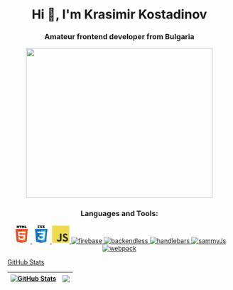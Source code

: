 <h1 align="center">Hi 👋, I'm Krasimir Kostadinov</h1>
<h3 align="center">Amateur frontend developer from Bulgaria</h3>
<div align="center"> <img src="https://camo.githubusercontent.com/cae12fddd9d6982901d82580bdf321d81fb299141098ca1c2d4891870827bf17/68747470733a2f2f6d69726f2e6d656469756d2e636f6d2f6d61782f313336302f302a37513379765349765f7430696f4a2d5a2e676966" width="420" height="336"></img>
</div>
<h3 align="center">Languages and Tools:</h3>

<p align="center"> </a> <a href="https://www.w3.org/html/" target="_blank" rel="noreferrer"> <img src="https://raw.githubusercontent.com/devicons/devicon/master/icons/html5/html5-original-wordmark.svg" alt="html5" width="40" height="40"/> </a> <a href="https://www.w3schools.com/css/" target="_blank" rel="noreferrer"> <img src="https://raw.githubusercontent.com/devicons/devicon/master/icons/css3/css3-original-wordmark.svg" alt="css3" width="40" height="40"/> </a> <a href="https://developer.mozilla.org/en-US/docs/Web/JavaScript" target="_blank" rel="noreferrer"> <img src="https://raw.githubusercontent.com/devicons/devicon/master/icons/javascript/javascript-original.svg" alt="javascript" width="40" height="40"/> </a> <a href="https://firebase.google.com/" target="_blank" rel="noreferrer"> <img src="https://www.vectorlogo.zone/logos/firebase/firebase-icon.svg" alt="firebase" width="40" height="40"/>  <a href="https://backendless.com/" target="_blank" rel="noreferrer"> <img src="https://user-images.githubusercontent.com/83658914/117029313-263c8500-acc4-11eb-9210-a3265ca47832.png" alt="backendless" width="40" height="40"/> <a href="https://handlebarsjs.com/" target="_blank" rel="noreferrer"> <img src="https://www.vectorlogo.zone/logos/handlebarsjs/handlebarsjs-ar21.png" alt="handlebars" width="60" height="40"/> <a href="https://github.com/quirkey/sammy" target="_blank" rel="noreferrer"> <img src="https://clouddayscom.files.wordpress.com/2014/12/image43.png" alt="sammyJs" width="60" height="40"/> <a href="https://webpack.js.org/" target="_blank" rel="noreferrer"> <img src="https://raw.githubusercontent.com/webpack/media/master/logo/icon-square-big.png" alt="webpack" width="60" height="60"/>
</p

  ### GitHub Stats

| <a href="#"><img align="center" src="https://github-readme-stats.vercel.app/api?username=krasimir-kostadinow&show_icons=true&include_all_commits=true&hide_border=true" alt="GitHub Stats" /></a> | <a href="#"><img align="center" src="https://github-readme-stats.vercel.app/api/top-langs/?username=krasimir-kostadinow&layout=compact&hide_border=true" /></a> |
| ------------- | ------------- |
